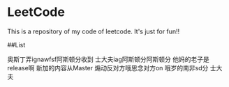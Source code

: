 # LeetCode
This is a repository of my code of leetcode. It's just for fun!!


##List
 
奥斯丁弄ignawfsf阿斯顿分收到
士大夫iag阿斯顿分阿斯顿分
他妈的老子是release啊
新加的内容从Master
煽动反对方哦思念对方on
哦岁的南非sd分
士大夫




